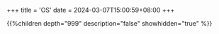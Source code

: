 +++
title = 'OS'
date = 2024-03-07T15:00:59+08:00
+++

{{%children depth="999" description="false" showhidden="true" %}}